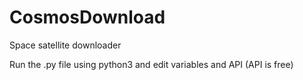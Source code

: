 # CosmosDownload
Space satellite downloader

Run the .py file using python3 and edit variables and API
(API is free)

